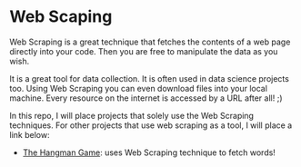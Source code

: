 # Web Scaping

Web Scraping is a great technique that fetches the contents of a web page directly into your code. Then you are free to manipulate the data as you wish.

It is a great tool for data collection. It is often used in data science projects too.
Using Web Scraping you can even download files into your local machine. Every resource on the internet is accessed by a URL after all! ;)

In this repo, I will place projects that solely use the Web Scraping techniques.
For other projects that use web scraping as a tool, I will place a link below:

* <a href="https://github.com/Tanishk-Sharma/Python-Mini-Projects-and-Programs/tree/master/The%20Hangman%20Game#hangman-game">The Hangman Game</a>: uses Web Scraping technique to fetch words!
